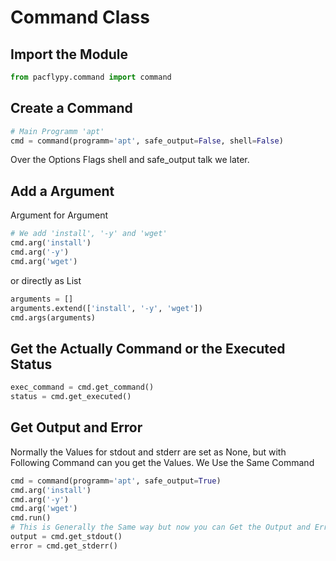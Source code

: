 # Command Class

## Import the Module
```python
from pacflypy.command import command
```

## Create a Command
```python
# Main Programm 'apt'
cmd = command(programm='apt', safe_output=False, shell=False)
```

Over the Options Flags shell and safe_output talk we later.

## Add a Argument

Argument for Argument

```python
# We add 'install', '-y' and 'wget'
cmd.arg('install')
cmd.arg('-y')
cmd.arg('wget')
```

or directly as List

```python
arguments = []
arguments.extend(['install', '-y', 'wget'])
cmd.args(arguments)
```

## Get the Actually Command or the Executed Status

```python
exec_command = cmd.get_command()
status = cmd.get_executed()
```

## Get Output and Error

Normally the Values for stdout and stderr are set as None, but with Following Command can you get the Values.
We Use the Same Command

```python
cmd = command(programm='apt', safe_output=True)
cmd.arg('install')
cmd.arg('-y')
cmd.arg('wget')
cmd.run()
# This is Generally the Same way but now you can Get the Output and Error
output = cmd.get_stdout()
error = cmd.get_stderr()
```